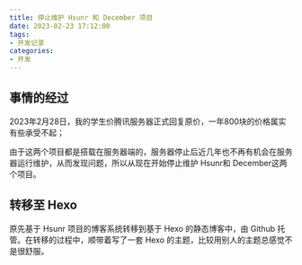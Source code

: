 ```yaml
---
title: 停止维护 Hsunr 和 December 项目
date: 2023-02-23 17:12:00
tags:
- 开发记录
categories: 
- 开发
---
```


## 事情的经过
2023年2月28日，我的学生价腾讯服务器正式回复原价，一年800块的价格属实有些承受不起；

由于这两个项目都是搭载在服务器端的，服务器停止后近几年也不再有机会在服务器运行维护，从而发现问题，所以从现在开始停止维护 Hsunr和 December这两个项目。

## 转移至 Hexo
原先基于 Hsunr 项目的博客系统转移到基于 Hexo 的静态博客中，由 Github 托管。在转移的过程中，顺带着写了一套 Hexo 的主题，比较用别人的主题总感觉不是很舒服。

